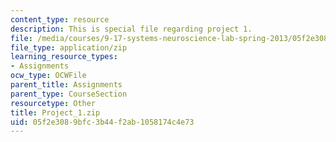 ```yaml
---
content_type: resource
description: This is special file regarding project 1.
file: /media/courses/9-17-systems-neuroscience-lab-spring-2013/05f2e3089bfc3b44f2ab1058174c4e73_Project_1.zip
file_type: application/zip
learning_resource_types:
- Assignments
ocw_type: OCWFile
parent_title: Assignments
parent_type: CourseSection
resourcetype: Other
title: Project_1.zip
uid: 05f2e308-9bfc-3b44-f2ab-1058174c4e73
---
```

